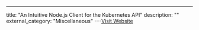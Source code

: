 ---
title: "An Intuitive Node.js Client for the Kubernetes API"
description: ""
external_category: "Miscellaneous"
---[Visit Website](https://www.godaddy.com/engineering/2018/04/10/an-intuitive-nodejs-client-for-the-kubernetes-api/)

